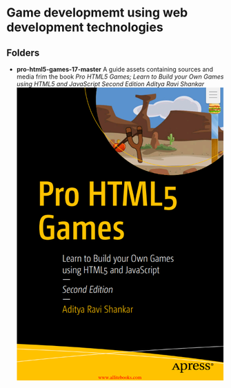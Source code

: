 # Game developmemt using web development technologies

## Folders
  - **pro-html5-games-17-master**
   A guide assets containing sources and media frim the book _Pro HTML5 Games; Learn to Build your Own Games using HTML5 and JavaScript *Second Edition*  Aditya Ravi Shankar_  
    ![cover img](html-5-game.png)